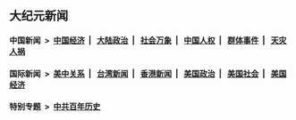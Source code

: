 ## 大纪元新闻

#### 中国新闻 &nbsp;>&nbsp; [中国经济](indexes/ncid283/README.md?10111245) &nbsp;| &nbsp; [大陆政治](indexes/ncid277/README.md?10111245) &nbsp;| &nbsp; [社会万象](indexes/ncid282/README.md?10111245) &nbsp;| &nbsp; [中国人权](indexes/ncid278/README.md?10111245) &nbsp;| &nbsp; [群体事件](indexes/ncid279/README.md?10111245) &nbsp;| &nbsp; [天灾人祸](indexes/ncid280/README.md?10111245)

#### 国际新闻 &nbsp;>&nbsp; [美中关系](indexes/nf1412576/README.md?10111245) &nbsp;| &nbsp; [台湾新闻](indexes/ncid1349361/README.md?10111245) &nbsp;| &nbsp; [香港新闻](indexes/ncid1349362/README.md?10111245) &nbsp;| &nbsp; [美国政治](indexes/ncid1078159/README.md?10111245) &nbsp;| &nbsp; [美国社会](indexes/ncid1078160/README.md?10111245) &nbsp;| &nbsp; [美国经济](indexes/ncid1078158/README.md?10111245)

#### 特别专题 &nbsp;>&nbsp; [中共百年历史](https://github.com/easy2view/epoch-special/blob/master/README.md?10111245)  
